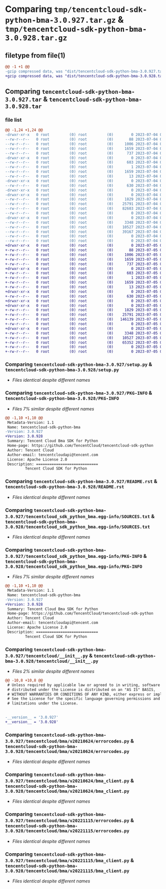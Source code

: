 # Comparing `tmp/tencentcloud-sdk-python-bma-3.0.927.tar.gz` & `tmp/tencentcloud-sdk-python-bma-3.0.928.tar.gz`

## filetype from file(1)

```diff
@@ -1 +1 @@
-gzip compressed data, was "dist/tencentcloud-sdk-python-bma-3.0.927.tar", last modified: Tue Jul  4 00:15:39 2023, max compression
+gzip compressed data, was "dist/tencentcloud-sdk-python-bma-3.0.928.tar", last modified: Wed Jul  5 00:19:35 2023, max compression
```

## Comparing `tencentcloud-sdk-python-bma-3.0.927.tar` & `tencentcloud-sdk-python-bma-3.0.928.tar`

### file list

```diff
@@ -1,24 +1,24 @@
-drwxr-xr-x   0 root         (0) root         (0)        0 2023-07-04 00:15:39.000000 tencentcloud-sdk-python-bma-3.0.927/
--rw-r--r--   0 root         (0) root         (0)       88 2023-07-04 00:15:39.000000 tencentcloud-sdk-python-bma-3.0.927/setup.cfg
--rw-r--r--   0 root         (0) root         (0)     1006 2023-07-04 00:15:39.000000 tencentcloud-sdk-python-bma-3.0.927/setup.py
--rw-r--r--   0 root         (0) root         (0)     1659 2023-07-04 00:15:39.000000 tencentcloud-sdk-python-bma-3.0.927/PKG-INFO
--rw-r--r--   0 root         (0) root         (0)      737 2023-07-04 00:15:39.000000 tencentcloud-sdk-python-bma-3.0.927/README.rst
-drwxr-xr-x   0 root         (0) root         (0)        0 2023-07-04 00:15:39.000000 tencentcloud-sdk-python-bma-3.0.927/tencentcloud_sdk_python_bma.egg-info/
--rw-r--r--   0 root         (0) root         (0)      603 2023-07-04 00:15:39.000000 tencentcloud-sdk-python-bma-3.0.927/tencentcloud_sdk_python_bma.egg-info/SOURCES.txt
--rw-r--r--   0 root         (0) root         (0)        1 2023-07-04 00:15:39.000000 tencentcloud-sdk-python-bma-3.0.927/tencentcloud_sdk_python_bma.egg-info/dependency_links.txt
--rw-r--r--   0 root         (0) root         (0)     1659 2023-07-04 00:15:39.000000 tencentcloud-sdk-python-bma-3.0.927/tencentcloud_sdk_python_bma.egg-info/PKG-INFO
--rw-r--r--   0 root         (0) root         (0)       13 2023-07-04 00:15:39.000000 tencentcloud-sdk-python-bma-3.0.927/tencentcloud_sdk_python_bma.egg-info/top_level.txt
-drwxr-xr-x   0 root         (0) root         (0)        0 2023-07-04 00:15:39.000000 tencentcloud-sdk-python-bma-3.0.927/tencentcloud/
--rw-r--r--   0 root         (0) root         (0)      630 2023-07-04 00:15:39.000000 tencentcloud-sdk-python-bma-3.0.927/tencentcloud/__init__.py
-drwxr-xr-x   0 root         (0) root         (0)        0 2023-07-04 00:15:39.000000 tencentcloud-sdk-python-bma-3.0.927/tencentcloud/bma/
-drwxr-xr-x   0 root         (0) root         (0)        0 2023-07-04 00:15:39.000000 tencentcloud-sdk-python-bma-3.0.927/tencentcloud/bma/v20210624/
--rw-r--r--   0 root         (0) root         (0)     1829 2023-07-04 00:15:39.000000 tencentcloud-sdk-python-bma-3.0.927/tencentcloud/bma/v20210624/errorcodes.py
--rw-r--r--   0 root         (0) root         (0)    25791 2023-07-04 00:15:39.000000 tencentcloud-sdk-python-bma-3.0.927/tencentcloud/bma/v20210624/bma_client.py
--rw-r--r--   0 root         (0) root         (0)    82603 2023-07-04 00:15:39.000000 tencentcloud-sdk-python-bma-3.0.927/tencentcloud/bma/v20210624/models.py
--rw-r--r--   0 root         (0) root         (0)        0 2023-07-04 00:15:39.000000 tencentcloud-sdk-python-bma-3.0.927/tencentcloud/bma/v20210624/__init__.py
-drwxr-xr-x   0 root         (0) root         (0)        0 2023-07-04 00:15:39.000000 tencentcloud-sdk-python-bma-3.0.927/tencentcloud/bma/v20221115/
--rw-r--r--   0 root         (0) root         (0)     3348 2023-07-04 00:15:39.000000 tencentcloud-sdk-python-bma-3.0.927/tencentcloud/bma/v20221115/errorcodes.py
--rw-r--r--   0 root         (0) root         (0)    10527 2023-07-04 00:15:39.000000 tencentcloud-sdk-python-bma-3.0.927/tencentcloud/bma/v20221115/bma_client.py
--rw-r--r--   0 root         (0) root         (0)    39167 2023-07-04 00:15:39.000000 tencentcloud-sdk-python-bma-3.0.927/tencentcloud/bma/v20221115/models.py
--rw-r--r--   0 root         (0) root         (0)        0 2023-07-04 00:15:39.000000 tencentcloud-sdk-python-bma-3.0.927/tencentcloud/bma/v20221115/__init__.py
--rw-r--r--   0 root         (0) root         (0)        0 2023-07-04 00:15:39.000000 tencentcloud-sdk-python-bma-3.0.927/tencentcloud/bma/__init__.py
+drwxr-xr-x   0 root         (0) root         (0)        0 2023-07-05 00:19:35.000000 tencentcloud-sdk-python-bma-3.0.928/
+-rw-r--r--   0 root         (0) root         (0)       88 2023-07-05 00:19:35.000000 tencentcloud-sdk-python-bma-3.0.928/setup.cfg
+-rw-r--r--   0 root         (0) root         (0)     1006 2023-07-05 00:19:35.000000 tencentcloud-sdk-python-bma-3.0.928/setup.py
+-rw-r--r--   0 root         (0) root         (0)     1659 2023-07-05 00:19:35.000000 tencentcloud-sdk-python-bma-3.0.928/PKG-INFO
+-rw-r--r--   0 root         (0) root         (0)      737 2023-07-05 00:19:35.000000 tencentcloud-sdk-python-bma-3.0.928/README.rst
+drwxr-xr-x   0 root         (0) root         (0)        0 2023-07-05 00:19:35.000000 tencentcloud-sdk-python-bma-3.0.928/tencentcloud_sdk_python_bma.egg-info/
+-rw-r--r--   0 root         (0) root         (0)      603 2023-07-05 00:19:35.000000 tencentcloud-sdk-python-bma-3.0.928/tencentcloud_sdk_python_bma.egg-info/SOURCES.txt
+-rw-r--r--   0 root         (0) root         (0)        1 2023-07-05 00:19:35.000000 tencentcloud-sdk-python-bma-3.0.928/tencentcloud_sdk_python_bma.egg-info/dependency_links.txt
+-rw-r--r--   0 root         (0) root         (0)     1659 2023-07-05 00:19:35.000000 tencentcloud-sdk-python-bma-3.0.928/tencentcloud_sdk_python_bma.egg-info/PKG-INFO
+-rw-r--r--   0 root         (0) root         (0)       13 2023-07-05 00:19:35.000000 tencentcloud-sdk-python-bma-3.0.928/tencentcloud_sdk_python_bma.egg-info/top_level.txt
+drwxr-xr-x   0 root         (0) root         (0)        0 2023-07-05 00:19:35.000000 tencentcloud-sdk-python-bma-3.0.928/tencentcloud/
+-rw-r--r--   0 root         (0) root         (0)      630 2023-07-05 00:19:35.000000 tencentcloud-sdk-python-bma-3.0.928/tencentcloud/__init__.py
+drwxr-xr-x   0 root         (0) root         (0)        0 2023-07-05 00:19:35.000000 tencentcloud-sdk-python-bma-3.0.928/tencentcloud/bma/
+drwxr-xr-x   0 root         (0) root         (0)        0 2023-07-05 00:19:35.000000 tencentcloud-sdk-python-bma-3.0.928/tencentcloud/bma/v20210624/
+-rw-r--r--   0 root         (0) root         (0)     1829 2023-07-05 00:19:35.000000 tencentcloud-sdk-python-bma-3.0.928/tencentcloud/bma/v20210624/errorcodes.py
+-rw-r--r--   0 root         (0) root         (0)    25791 2023-07-05 00:19:35.000000 tencentcloud-sdk-python-bma-3.0.928/tencentcloud/bma/v20210624/bma_client.py
+-rw-r--r--   0 root         (0) root         (0)   146139 2023-07-05 00:19:35.000000 tencentcloud-sdk-python-bma-3.0.928/tencentcloud/bma/v20210624/models.py
+-rw-r--r--   0 root         (0) root         (0)        0 2023-07-05 00:19:35.000000 tencentcloud-sdk-python-bma-3.0.928/tencentcloud/bma/v20210624/__init__.py
+drwxr-xr-x   0 root         (0) root         (0)        0 2023-07-05 00:19:35.000000 tencentcloud-sdk-python-bma-3.0.928/tencentcloud/bma/v20221115/
+-rw-r--r--   0 root         (0) root         (0)     3348 2023-07-05 00:19:35.000000 tencentcloud-sdk-python-bma-3.0.928/tencentcloud/bma/v20221115/errorcodes.py
+-rw-r--r--   0 root         (0) root         (0)    10527 2023-07-05 00:19:35.000000 tencentcloud-sdk-python-bma-3.0.928/tencentcloud/bma/v20221115/bma_client.py
+-rw-r--r--   0 root         (0) root         (0)    65352 2023-07-05 00:19:35.000000 tencentcloud-sdk-python-bma-3.0.928/tencentcloud/bma/v20221115/models.py
+-rw-r--r--   0 root         (0) root         (0)        0 2023-07-05 00:19:35.000000 tencentcloud-sdk-python-bma-3.0.928/tencentcloud/bma/v20221115/__init__.py
+-rw-r--r--   0 root         (0) root         (0)        0 2023-07-05 00:19:35.000000 tencentcloud-sdk-python-bma-3.0.928/tencentcloud/bma/__init__.py
```

### Comparing `tencentcloud-sdk-python-bma-3.0.927/setup.py` & `tencentcloud-sdk-python-bma-3.0.928/setup.py`

 * *Files identical despite different names*

### Comparing `tencentcloud-sdk-python-bma-3.0.927/PKG-INFO` & `tencentcloud-sdk-python-bma-3.0.928/PKG-INFO`

 * *Files 7% similar despite different names*

```diff
@@ -1,10 +1,10 @@
 Metadata-Version: 1.1
 Name: tencentcloud-sdk-python-bma
-Version: 3.0.927
+Version: 3.0.928
 Summary: Tencent Cloud Bma SDK for Python
 Home-page: https://github.com/TencentCloud/tencentcloud-sdk-python
 Author: Tencent Cloud
 Author-email: tencentcloudapi@tencent.com
 License: Apache License 2.0
 Description: ============================
         Tencent Cloud SDK for Python
```

### Comparing `tencentcloud-sdk-python-bma-3.0.927/README.rst` & `tencentcloud-sdk-python-bma-3.0.928/README.rst`

 * *Files identical despite different names*

### Comparing `tencentcloud-sdk-python-bma-3.0.927/tencentcloud_sdk_python_bma.egg-info/SOURCES.txt` & `tencentcloud-sdk-python-bma-3.0.928/tencentcloud_sdk_python_bma.egg-info/SOURCES.txt`

 * *Files identical despite different names*

### Comparing `tencentcloud-sdk-python-bma-3.0.927/tencentcloud_sdk_python_bma.egg-info/PKG-INFO` & `tencentcloud-sdk-python-bma-3.0.928/tencentcloud_sdk_python_bma.egg-info/PKG-INFO`

 * *Files 7% similar despite different names*

```diff
@@ -1,10 +1,10 @@
 Metadata-Version: 1.1
 Name: tencentcloud-sdk-python-bma
-Version: 3.0.927
+Version: 3.0.928
 Summary: Tencent Cloud Bma SDK for Python
 Home-page: https://github.com/TencentCloud/tencentcloud-sdk-python
 Author: Tencent Cloud
 Author-email: tencentcloudapi@tencent.com
 License: Apache License 2.0
 Description: ============================
         Tencent Cloud SDK for Python
```

### Comparing `tencentcloud-sdk-python-bma-3.0.927/tencentcloud/__init__.py` & `tencentcloud-sdk-python-bma-3.0.928/tencentcloud/__init__.py`

 * *Files 2% similar despite different names*

```diff
@@ -10,8 +10,8 @@
 # Unless required by applicable law or agreed to in writing, software
 # distributed under the License is distributed on an "AS IS" BASIS,
 # WITHOUT WARRANTIES OR CONDITIONS OF ANY KIND, either express or implied.
 # See the License for the specific language governing permissions and
 # limitations under the License.
 
 
-__version__ = '3.0.927'
+__version__ = '3.0.928'
```

### Comparing `tencentcloud-sdk-python-bma-3.0.927/tencentcloud/bma/v20210624/errorcodes.py` & `tencentcloud-sdk-python-bma-3.0.928/tencentcloud/bma/v20210624/errorcodes.py`

 * *Files identical despite different names*

### Comparing `tencentcloud-sdk-python-bma-3.0.927/tencentcloud/bma/v20210624/bma_client.py` & `tencentcloud-sdk-python-bma-3.0.928/tencentcloud/bma/v20210624/bma_client.py`

 * *Files identical despite different names*

### Comparing `tencentcloud-sdk-python-bma-3.0.927/tencentcloud/bma/v20221115/errorcodes.py` & `tencentcloud-sdk-python-bma-3.0.928/tencentcloud/bma/v20221115/errorcodes.py`

 * *Files identical despite different names*

### Comparing `tencentcloud-sdk-python-bma-3.0.927/tencentcloud/bma/v20221115/bma_client.py` & `tencentcloud-sdk-python-bma-3.0.928/tencentcloud/bma/v20221115/bma_client.py`

 * *Files identical despite different names*

